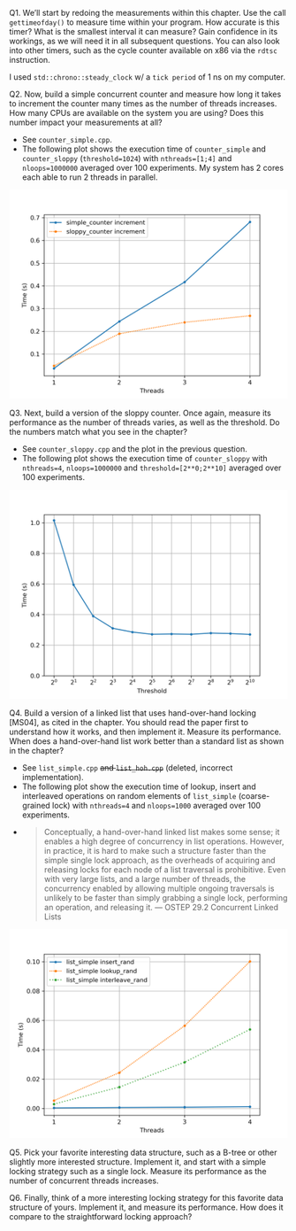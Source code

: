 Q1. We’ll start by redoing the measurements within this chapter. Use the call `gettimeofday()` to measure time within your program. How accurate is this timer? What is the smallest interval it can measure? Gain confidence in its workings, as we will need it in all subsequent questions. You can also look into other timers, such as the cycle counter available on x86 via the `rdtsc` instruction.

I used `std::chrono::steady_clock` w/ a `tick period` of 1 ns on my computer.

Q2. Now, build a simple concurrent counter and measure how long it takes to increment the counter many times as the number of threads increases. How many CPUs are available on the system you are using? Does this number impact your measurements at all?

* See `counter_simple.cpp`.
* The following plot shows the execution time of `counter_simple` and `counter_sloppy` (`threshold=1024`) with `nthreads=[1;4]` and `nloops=1000000` averaged over 100 experiments. My system has 2 cores each able to run 2 threads in parallel.

![Performance of simple vs sloppy counters](plot_counters.png)

Q3. Next, build a version of the sloppy counter. Once again, measure its performance as the number of threads varies, as well as the threshold. Do the numbers match what you see in the chapter?

* See `counter_sloppy.cpp` and the plot in the previous question.
* The following plot shows the execution time of `counter_sloppy` with `nthreads=4`, `nloops=1000000` and `threshold=[2**0;2**10]` averaged over 100 experiments.

![Sloppy counter scaling](plot_threshold.png)

Q4. Build a version of a linked list that uses hand-over-hand locking [MS04], as cited in the chapter. You should read the paper first to understand how it works, and then implement it. Measure its performance. When does a hand-over-hand list work better than a standard list as shown in the chapter?

* See `list_simple.cpp` ~~and `list_hoh.cpp`~~ (deleted, incorrect implementation).
* The following plot show the execution time of lookup, insert and interleaved operations on random elements of `list_simple` (coarse-grained lock) with `nthreads=4` and `nloops=1000` averaged over 100 experiments.
* > Conceptually, a hand-over-hand linked list makes some sense; it enables a high degree of concurrency in list operations. However, in practice, it is hard to make such a structure faster than the simple single lock approach, as the overheads of acquiring and releasing locks for each node of a list traversal is prohibitive. Even with very large lists, and a large number of threads, the concurrency enabled by allowing multiple ongoing traversals is unlikely to be faster than simply grabbing a single lock, performing an operation, and releasing it. ― OSTEP 29.2 Concurrent Linked Lists

![Performance of lookup in simple vs hoh list](plot_lists.png)

Q5. Pick your favorite interesting data structure, such as a B-tree or other slightly more interested structure. Implement it, and start with a simple locking strategy such as a single lock. Measure its performance as the number of concurrent threads increases.

Q6. Finally, think of a more interesting locking strategy for this favorite data structure of yours. Implement it, and measure its performance. How does it compare to the straightforward locking approach?
